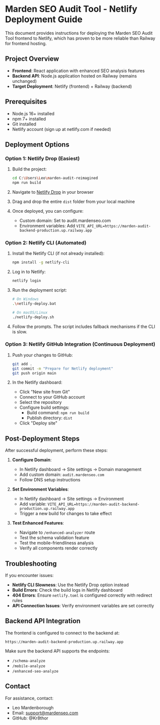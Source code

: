 # Marden SEO Audit Tool - Netlify Deployment Guide

This document provides instructions for deploying the Marden SEO Audit Tool frontend to Netlify, which has proven to be more reliable than Railway for frontend hosting.

## Project Overview

- **Frontend**: React application with enhanced SEO analysis features
- **Backend API**: Node.js application hosted on Railway (remains unchanged)
- **Target Deployment**: Netlify (frontend) + Railway (backend)

## Prerequisites

- Node.js 16+ installed
- npm 7+ installed
- Git installed
- Netlify account (sign up at netlify.com if needed)

## Deployment Options

### Option 1: Netlify Drop (Easiest)

1. Build the project:
   ```bash
   cd C:\Users\Leo\marden-audit-reimagined
   npm run build
   ```

2. Navigate to [Netlify Drop](https://app.netlify.com/drop) in your browser

3. Drag and drop the entire `dist` folder from your local machine

4. Once deployed, you can configure:
   - Custom domain: Set to audit.mardenseo.com
   - Environment variables: Add `VITE_API_URL=https://marden-audit-backend-production.up.railway.app`

### Option 2: Netlify CLI (Automated)

1. Install the Netlify CLI (if not already installed):
   ```bash
   npm install -g netlify-cli
   ```

2. Log in to Netlify:
   ```bash
   netlify login
   ```

3. Run the deployment script:
   ```bash
   # On Windows
   .\netlify-deploy.bat

   # On macOS/Linux
   ./netlify-deploy.sh
   ```

4. Follow the prompts. The script includes fallback mechanisms if the CLI is slow.

### Option 3: Netlify GitHub Integration (Continuous Deployment)

1. Push your changes to GitHub:
   ```bash
   git add .
   git commit -m "Prepare for Netlify deployment"
   git push origin main
   ```

2. In the Netlify dashboard:
   - Click "New site from Git"
   - Connect to your GitHub account
   - Select the repository
   - Configure build settings:
     - Build command: `npm run build`
     - Publish directory: `dist`
   - Click "Deploy site"

## Post-Deployment Steps

After successful deployment, perform these steps:

1. **Configure Domain**:
   - In Netlify dashboard → Site settings → Domain management
   - Add custom domain: `audit.mardenseo.com`
   - Follow DNS setup instructions

2. **Set Environment Variables**:
   - In Netlify dashboard → Site settings → Environment
   - Add variable: `VITE_API_URL=https://marden-audit-backend-production.up.railway.app`
   - Trigger a new build for changes to take effect

3. **Test Enhanced Features**:
   - Navigate to `/enhanced-analyzer` route
   - Test the schema validation feature
   - Test the mobile-friendliness analysis
   - Verify all components render correctly

## Troubleshooting

If you encounter issues:

- **Netlify CLI Slowness**: Use the Netlify Drop option instead
- **Build Errors**: Check the build logs in Netlify dashboard
- **404 Errors**: Ensure `netlify.toml` is configured correctly with redirect rules
- **API Connection Issues**: Verify environment variables are set correctly

## Backend API Integration

The frontend is configured to connect to the backend at:
```
https://marden-audit-backend-production.up.railway.app
```

Make sure the backend API supports the endpoints:
- `/schema-analyze`
- `/mobile-analyze`
- `/enhanced-seo-analyze`

## Contact

For assistance, contact:
- Leo Mardenborough
- Email: support@mardenseo.com
- GitHub: @Kr8thor